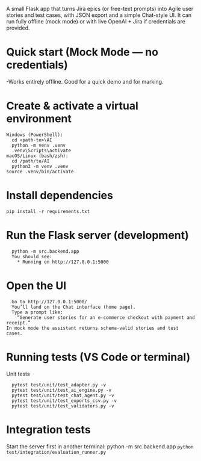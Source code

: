 A small Flask app that turns Jira epics (or free-text prompts) into Agile user stories and test cases, with JSON export and a simple Chat-style UI. It can run fully offline (mock mode) or with live OpenAI + Jira if credentials are provided.

# Quick start (Mock Mode — no credentials)
-Works entirely offline. Good for a quick demo and for marking.
# Create & activate a virtual environment
```
Windows (PowerShell):
  cd <path-to>\AI
  python -m venv .venv
  .venv\Scripts\activate
macOS/Linux (bash/zsh):
  cd /path/to/AI
  python3 -m venv .venv
source .venv/bin/activate
```
# Install dependencies
` pip install -r requirements.txt `
# Run the Flask server (development)
```
  python -m src.backend.app
  You should see:
    * Running on http://127.0.0.1:5000
```
# Open the UI
```
  Go to http://127.0.0.1:5000/
  You’ll land on the Chat interface (home page).
  Type a prompt like:
    “Generate user stories for an e-commerce checkout with payment and receipt.”
In mock mode the assistant returns schema-valid stories and test cases.
```
# Running tests (VS Code or terminal)
Unit tests
```
  pytest test/unit/test_adapter.py -v
  pytest test/unit/test_ai_engine.py -v
  pytest test/unit/test_chat_agent.py -v
  pytest test/unit/test_exports_csv.py -v
  pytest test/unit/test_validators.py -v
```
# Integration tests
Start the server first in another terminal: 
python -m src.backend.app
` python test/integration/evaluation_runner.py `

































